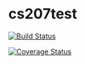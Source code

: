 # cs207test

[![Build Status](https://travis-ci.org/toledy/cs207test.svg?branch=master)](https://travis-ci.org/toledy/cs207test.svg?branch=master)

[![Coverage Status](https://coveralls.io/repos/github/toledy/cs207test/badge.svg?branch=master)](https://coveralls.io/github/toledy/cs207test?branch=master)
